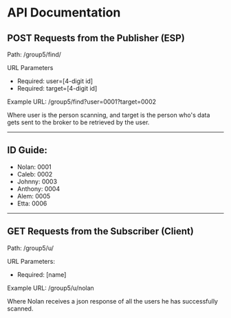 # API Documentation 

## POST Requests from the Publisher (ESP)

Path: /group5/find/

URL Parameters
* Required: user=[4-digit id]
* Required: target=[4-digit id]

Example URL: /group5/find?user=0001?target=0002

Where user is the person scanning, and target is the person who's data gets sent to the broker to be retrieved by the user.

---

## ID Guide:
* Nolan: 0001
* Caleb: 0002
* Johnny: 0003
* Anthony: 0004
* Alem: 0005
* Etta: 0006

---

## GET Requests from the Subscriber (Client)

Path: /group5/u/

URL Parameters: 
* Required: [name]

Example URL: /group5/u/nolan

Where Nolan receives a json response of all the users he has successfully scanned.